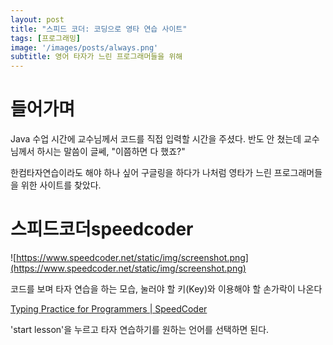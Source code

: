 ```yaml
---
layout: post
title: "스피드 코더: 코딩으로 영타 연습 사이트"
tags: [프로그래밍]
image: '/images/posts/always.png'
subtitle: 영어 타자가 느린 프로그래머들을 위해
---
```


# 들어가며

Java 수업 시간에 교수님께서 코드를 직접 입력할 시간을 주셨다.  반도 안 쳤는데 교수님께서 하시는 말씀이 글쎄, "이쯤하면 다 했죠?"

한컴타자연습이라도 해야 하나 싶어 구글링을 하다가 나처럼 영타가 느린 프로그래머들을 위한 사이트를 찾았다.

# 스피드코더speedcoder

![https://www.speedcoder.net/static/img/screenshot.png](https://www.speedcoder.net/static/img/screenshot.png)
<div ps>코드를 보며 타자 연습을 하는 모습, 눌러야 할 키(Key)와 이용해야 할 손가락이 나온다

[Typing Practice for Programmers | SpeedCoder](https://www.speedcoder.net/)

'start lesson'을 누르고 타자 연습하기를 원하는 언어를 선택하면 된다.